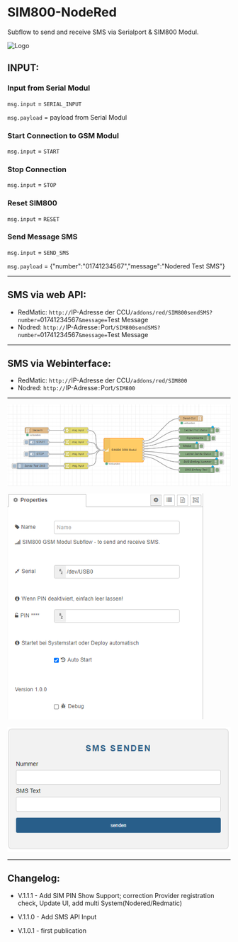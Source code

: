 # SIM800-NodeRed
Subflow to send and receive SMS via Serialport &amp; SIM800 Modul.

![Logo](https://simcom.ee/images/simcom_logo.png)


## INPUT:

### Input from Serial Modul

`msg.input` = `SERIAL_INPUT`

`msg.payload` = payload from Serial Modul


### Start Connection to GSM Modul

`msg.input` = `START`


### Stop Connection

`msg.input` = `STOP`


### Reset SIM800

`msg.input` = `RESET`


### Send Message SMS

`msg.input` = `SEND_SMS`

`msg.payload` = {"number":"01741234567","message":"Nodered Test SMS"}

---

## SMS via web API:

- RedMatic: `http://`IP-Adresse der CCU`/addons/red/SIM800sendSMS?number=`01741234567`&message=`Test Message
- Nodred:  `http://`IP-Adresse`:`Port`/SIM800sendSMS?number=`01741234567`&message=`Test Message

---

## SMS via Webinterface:

- RedMatic: `http://`IP-Adresse der CCU`/addons/red/SIM800`
- Nodred:  `http://`IP-Adresse`:`Port`/SIM800`

---

![Logo](https://raw.githubusercontent.com/Matten-Matten/SIM800-NodeRed/main/SIM800%20view.png)

![Logo](https://raw.githubusercontent.com/Matten-Matten/SIM800-NodeRed/main/SIM800%20config.png)

![Logo](https://raw.githubusercontent.com/Matten-Matten/SIM800-NodeRed/main/SIM800%20GSM%20Modul-webif.png)


---

## Changelog:

- V.1.1.1 - Add SIM PIN Show Support; correction Provider registration check, Update UI, add multi System(Nodered/Redmatic)

- V.1.1.0 - Add SMS API Input

- V.1.0.1 - first publication
